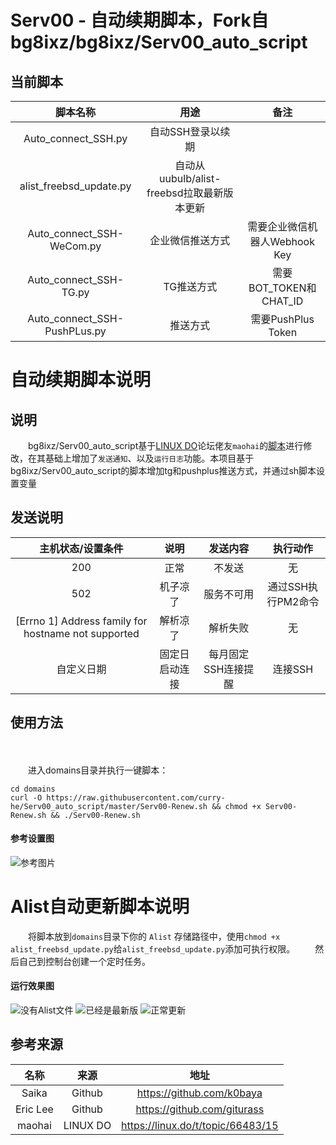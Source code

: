 # Serv00 - 自动续期脚本，Fork自bg8ixz/bg8ixz/Serv00_auto_script


## 当前脚本
|  脚本名称 |  用途 |备注 |
| :------------: | :------------: | :------------: |
|Auto_connect_SSH.py|自动SSH登录以续期||
|alist_freebsd_update.py|自动从uubulb/alist-freebsd拉取最新版本更新||
|Auto_connect_SSH-WeCom.py|企业微信推送方式|需要企业微信机器人Webhook Key
|Auto_connect_SSH-TG.py|TG推送方式|需要BOT_TOKEN和CHAT_ID
|Auto_connect_SSH-PushPLus.py|推送方式|需要PushPlus Token

# 自动续期脚本说明
## 说明
　　bg8ixz/Serv00_auto_script基于[LINUX DO](https://linux.do)论坛佬友`maohai`的[脚本](https://linux.do/t/topic/66483/15)进行修改，在其基础上增加了`发送通知`、以及`运行日志`功能。本项目基于bg8ixz/Serv00_auto_script的脚本增加tg和pushplus推送方式，并通过sh脚本设置变量


## 发送说明
|  主机状态/设置条件 |  说明 |发送内容 |执行动作 |
| :------------: | :------------: | :------------: | :------------: |
|  200 |  正常 |不发送|无|
|   502|  机子凉了 |服务不可用|通过SSH执行PM2命令|
|   [Errno 1] Address family for hostname not supported| 解析凉了  |解析失败|无|
|  自定义日期 |  固定日启动连接 |每月固定SSH连接提醒|连接SSH|

## 使用方法
　　  
  
　　进入domains目录并执行一键脚本：
```shell
cd domains
curl -O https://raw.githubusercontent.com/curry-he/Serv00_auto_script/master/Serv00-Renew.sh && chmod +x Serv00-Renew.sh && ./Serv00-Renew.sh

```
#### 参考设置图
![参考图片](https://cdn.linux.do/uploads/default/optimized/3X/f/6/f6516994395858a19637f5acf5baeecec96ea3fa_2_690x445.png)

# Alist自动更新脚本说明
　　将脚本放到`domains`目录下你的 `Alist` 存储路径中，使用`chmod +x alist_freebsd_update.py`给`alist_freebsd_update.py`添加可执行权限。 
　　然后自己到控制台创建一个定时任务。
#### 运行效果图
  ![没有Alist文件](https://cdn.linux.do/uploads/default/original/3X/1/f/1f5b378d086d1935cfaf3927c9fc6c33d531eeb7.jpeg)
  ![已经是最新版](https://cdn.linux.do/uploads/default/original/3X/e/7/e72105ffe5f1ee572cca2ded4138472241553bdb.jpeg)
  ![正常更新](https://cdn.linux.do/uploads/default/original/3X/f/5/f58f94d755825005eae30df9dce0ad1f0b661f43.jpeg)
  
## 参考来源
|  名称 |来源|地址|
| :------------: | :------------: | :------------: |
|Saika|Github|https://github.com/k0baya|
|Eric Lee|Github|https://github.com/giturass|
|maohai|LINUX DO|https://linux.do/t/topic/66483/15|
